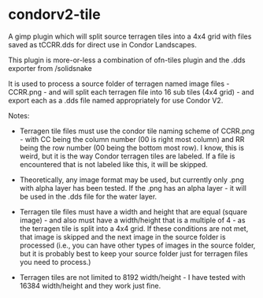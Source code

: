 # condorv2-tile

 A gimp plugin which will split source terragen tiles into a 4x4 grid with files saved as  tCCRR.dds for direct use in Condor Landscapes.



This plugin is more-or-less a combination of ofn-tiles plugin and the .dds exporter from /solidsnake

It is used to process a source folder of terragen named image files - CCRR.png - and will split each terragen file into 16 sub tiles (4x4 grid) - and export each as a .dds file named appropriately for use Condor V2.

Notes:

* Terragen tile files must use the condor tile naming scheme of CCRR.png - with CC being the column number (00 is right most column) and RR being the row number (00 being the bottom most row). I know, this is weird, but it is the way Condor terragen tiles are labeled. If a file is encountered that is not labeled like this, it will be skipped.

* Theoretically, any image format may be used, but currently only .png with alpha layer has been tested.
If the .png has an alpha layer - it will be used in the .dds file for the water layer.

* Terragen tile files must have a width and height that are equal (square image) - and also must have a width/height that is a multiple of 4 - as the terragen tile is split into a 4x4 grid. If these conditions are not met, that image is skipped and the next image in the source folder is processed (i.e., you can have other types of images in the source folder, but it is probably best to keep your source folder just for terragen files you need to process.)

* Terragen tiles are not limited to 8192 width/height - I have tested with 16384 width/height and they work just fine.

